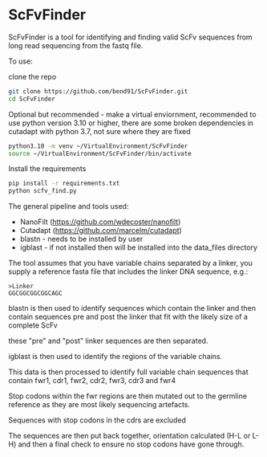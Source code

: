 # ScFvFinder

ScFvFinder is a tool for identifying and finding valid ScFv sequences from long read sequencing from the fastq file.


To use:

clone the repo

```bash
git clone https://github.com/bend91/ScFvFinder.git
cd ScFvFinder
```
Optional but recommended - make a virtual enviornment, recommended to use python version 3.10 or higher, there are some broken dependencies in cutadapt with python 3.7, not sure where they are fixed
```bash
python3.10 -m venv ~/VirtualEnvironment/ScFvFinder
source ~/VirtualEnvironment/ScFvFinder/bin/activate
```
Install the requirements
```bash
pip install -r requirements.txt
python scfv_find.py
```

The general pipeline and tools used:

- NanoFilt (https://github.com/wdecoster/nanofilt)
- Cutadapt (https://github.com/marcelm/cutadapt)
- blastn - needs to be installed by user
- igblast - if not installed then will be installed into the data_files directory





The tool assumes that you have variable chains separated by a linker, you supply a reference fasta file that includes the linker DNA sequence, e.g.:

```fasta
>Linker
GGCGGCGGCGGCAGC
```


blastn is then used to identify sequences which contain the linker and then contain sequences pre and post the linker that fit with the likely size of a complete ScFv

these "pre" and "post" linker sequences are then separated.

igblast is then used to identify the regions of the variable chains.

This data is then processed to identify full variable chain sequences that contain fwr1, cdr1, fwr2, cdr2, fwr3, cdr3 and fwr4

Stop codons within the fwr regions are then mutated out to the germline reference as they are most likely sequencing artefacts.

Sequences with stop codons in the cdrs are excluded

The sequences are then put back together, orientation calculated (H-L or L-H) and then a final check to ensure no stop codons have gone through.

